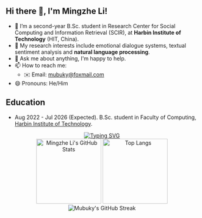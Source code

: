 ## Hi there 👋, I'm Mingzhe Li!

- 🔭 I’m a second-year B.Sc. student in Research Center for Social Computing and Information Retrieval (SCIR), at **Harbin Institute of Technology** (HIT, China).
- 🌱 My research interests include emotional dialogue systems, textual sentiment analysis and **natural language processing**.
- 💬 Ask me about anything, I'm happy to help.
- 📫 How to reach me:
  - ✉️ Email: mubuky@foxmail.com
- 😄 Pronouns: He/Him

## Education

- Aug 2022 - Jul 2026 (Expected). B.Sc. student in Faculty of Computing, [Harbin Institute of Technology](http://www.hit.edu.cn/).


<div align="center">
    <a href="https://git.io/typing-svg"><img src="https://readme-typing-svg.herokuapp.com?font=Fira+Code&size=30&duration=5000&color=70A5FD&background=3982C800&center=true&vCenter=true&width=435&height=60&lines=Welcome+to+my+homepage" alt="Typing SVG" /></a>
</div>

<div align="center">
    <img height="170px" src="https://github-readme-stats.vercel.app/api?username=Mubuky&show_icons=true&theme=vision-friendly-dark" alt="Mingzhe Li's GitHub Stats" />
    <img height="170px" src="https://github-readme-stats.vercel.app/api/top-langs/?username=HITjunle&layout=compact&theme=vision-friendly-dark&langs_count=8" alt="Top Langs" />
</div>

<div align="center">
    <img src="https://github-readme-streak-stats.herokuapp.com/?user=Mubuky&theme=dark" alt="Mubuky's GitHub Streak" />
</div>



<!--
**Mubuky/Mubuky** is a ✨ _special_ ✨ repository because its `README.md` (this file) appears on your GitHub profile.
Here are some ideas to get you started:

- 🔭 I’m currently working on ...
- 🌱 I’m currently learning ...
- 👯 I’m looking to collaborate on ...
- 🤔 I’m looking for help with ...
- 💬 Ask me about ...
- 📫 How to reach me: ...
- 😄 Pronouns: ...
- ⚡ Fun fact: ...
-->
